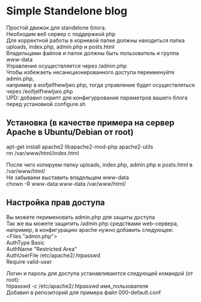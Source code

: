 # Simple Standelone blog     
Простой движок для standelone блога.   
Необходим веб сервер с поддержкой php   
Для корректной работы в корневой папке должны находиться папка uploads, index.php, admin.php и posts.html    
Владельцами файлов и папок должны быть пользователь и группа www-data   
Управление осуществляется через /admin.php   
Чтобы избежаеть несанкционированного доступа переименуйте admin.php,   
например в eoifjelfhewljwo.php, тогда управление будет осуществляться   
через /eoifjelfhewljwo.php    
UPD: добавил скрипт для конфигуррования параметров вашего блога перед установкой configure.sh   
## Установка (в качестве примера на сервер Apache в Ubuntu/Debian от root)   
apt-get install apache2 libapache2-mod-php apache2-utils   
rm /var/www/html/index.html   
   
После чего копируем папку uploads, index.php, admin.php и posts.html в /var/www/html/  
Не забываем выставить владельцем www-data   
chown -R www-data:www-data /var/www/html/    
## Настройка прав доступа       
Вы можете перименовать admin.php для защиты доступа    
Так же вы можете защитить /admin.php средствами web-сервера, например, в конфигурацию apache нужно добавить следующее:   
        <Files "admin.php">   
        AuthType Basic   
        AuthName "Restricted Area"   
        AuthUserFile /etc/apache2/.htpasswd   
        Require valid-user   
        </Files>   

   
Логин и пароль для доступа устанавливаются следующей командой (от root):   
htpasswd -c /etc/apache2/.htpasswd имя_пользователя   
Добавил в репозиторий для примера файл 000-default.conf    

